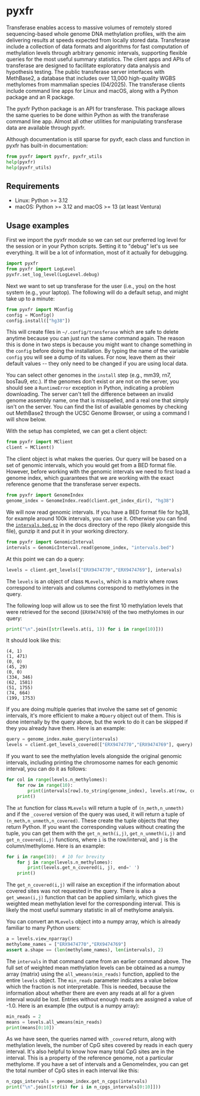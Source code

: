 # pyxfr

Transferase enables access to massive volumes of remotely stored
sequencing-based whole genome DNA methylation profiles, with the aim
delivering results at speeds expected from locally stored data. Transferase
include a collection of data formats and algorithms for fast computation of
methylation levels through arbitrary genomic intervals, supporting flexible
queries for the most useful summary statistics. The client apps and APIs of
transferase are designed to facilitate exploratory data analysis and
hypothesis testing. The public transferase server interfaces with MethBase2, a
database that includes over 13,000 high-quality WGBS methylomes from mammalian
species (04/2025). The transferase clients include command line apps for Linux
and macOS, along with a Python package and an R package.

The pyxfr Python package is an API for transferase. This package allows the
same queries to be done within Python as with the transferase command line
app. Almost all other utilities for manipulating transferase data are
available through pyxfr.

Although documentation is still sparse for pyxfr, each class and function in
pyxfr has built-in documentation:

```python
from pyxfr import pyxfr, pyxfr_utils
help(pyxfr)
help(pyxfr_utils)
```

## Requirements

- Linux: Python >= 3.12
- macOS: Python >= 3.12 and macOS >= 13 (at least Ventura)

## Usage examples

First we import the pyxfr module so we can set our preferred log level for the
session or in your Python scripts. Setting it to "debug" let's us see
everything. It will be a lot of information, most of it actually for
debugging.

```python
import pyxfr
from pyxfr import LogLevel
pyxfr.set_log_level(LogLevel.debug)
```

Next we want to set up transferase for the user (i.e., you) on the host system
(e.g., your laptop). The following will do a default setup, and might take up
to a minute:

```python
from pyxfr import MConfig
config = MConfig()
config.install(["hg38"])
```

This will create files in `~/.config/transferase` which are safe to delete
anytime because you can just run the same command again. The reason this is
done in two steps is because you might want to change something in the
`config` before doing the installation. By typing the name of the variable
`config` you will see a dump of its values. For now, leave them as their
default values -- they only need to be changed if you are using local data.

You can select other genomes in the `install` step (e.g., mm39, rn7, bosTau9,
etc.). If the genomes don't exist or are not on the server, you should see a
`RuntimeError` exception in Python, indicating a problem downloading. The
server can't tell the difference between an invalid genome assembly name, one
that is misspelled, and a real one that simply isn't on the server. You can
find the list of available genomes by checking out MethBase2 through the UCSC
Genome Browser, or using a command I will show below.

With the setup has completed, we can get a client object:

```python
from pyxfr import MClient
client = MClient()
```

The client object is what makes the queries. Our query will be based on a set
of genomic intervals, which you would get from a BED format file. However,
before working with the genomic intervals we need to first load a genome
index, which guarantees that we are working with the exact reference genome
that the transferase server expects.

```python
from pyxfr import GenomeIndex
genome_index = GenomeIndex.read(client.get_index_dir(), "hg38")
```

We will now read genomic intervals. If you have a BED format file for hg38,
for example around 100k intervals, you can use it. Otherwise you can find the
[`intervals.bed.gz`](https://github.com/andrewdavidsmith/transferase/blob/main/docs/intervals.bed.gz)
in the docs directory of the repo (likely alongside this file), gunzip it and
put it in your working directory.

```python
from pyxfr import GenomicInterval
intervals = GenomicInterval.read(genome_index, "intervals.bed")
```

At this point we can do a query:

```python
levels = client.get_levels(["ERX9474770","ERX9474769"], intervals)
```

The `levels` is an object of class `MLevels`, which is a matrix where rows
correspond to intervals and columns correspond to methylomes in the query.

The following loop will allow us to see the first 10 methylation levels that
were retrieved for the second (`ERX9474769`) of the two methylomes in our
query:

```python
print("\n".join([str(levels.at(i, 1)) for i in range(10)]))
```

It should look like this:

```console
(4, 1)
(1, 471)
(0, 0)
(45, 29)
(0, 0)
(334, 346)
(62, 1581)
(51, 1755)
(74, 664)
(199, 1753)
```

If you are doing multiple queries that involve the same set of genomic
intervals, it's more efficient to make a `MQuery` object out of them. This is
done internally by the query above, but the work to do it can be skipped if
they you already have them. Here is an example:

```python
query = genome_index.make_query(intervals)
levels = client.get_levels_covered(["ERX9474770","ERX9474769"], query)
```

If you want to see the methylation levels alongside the original genomic
intervals, including printing the chromosome names for each genomic interval,
you can do it as follows:

```python
for col in range(levels.n_methylomes):
    for row in range(10):
        print(intervals[row].to_string(genome_index), levels.at(row, col))
    print()
```

The `at` function for class `MLevels` will return a tuple of
`(n_meth,n_unmeth)` and if the `_covered` version of the query was used, it
will return a tuple of `(n_meth,n_unmeth,n_covered)`. These create the tuple
objects that they return Python. If you want the corresponding values without
creating the tuple, you can get them with the `get_n_meth(i,j)`,
`get_n_unmeth(i,j)` and `get_n_covered(i,j)` functions, where `i` is the
row/interval, and `j` is the column/methylome. Here is an example:

```python
for i in range(10):  # 10 for brevity
    for j in range(levels.n_methylomes):
        print(levels.get_n_covered(i, j), end=' ')
    print()
```

The `get_n_covered(i,j)` will raise an exception if the information about
covered sites was not requested in the query. There is also a `get_wmean(i,j)`
function that can be applied similarly, which gives the weighted mean
methylation level for the corresponding interval. This is likely the most
useful summary statistic in all of methylome analysis.

You can convert an `MLevels` object into a numpy array, which is already
familiar to many Python users:

```python
a = levels.view_nparray()
methylome_names = ["ERX9474770","ERX9474769"]
assert a.shape == (len(methylome_names), len(intervals), 2)
```

The `intervals` in that command came from an earlier command above. The full
set of weighted mean methylation levels can be obtained as a numpy array
(matrix) using the `all_wmeans(min_reads)` function, applied to the entire
`levels` object. The `min_reads` parameter indicates a value below which the
fraction is not interpretable. This is needed, because the information about
whether there are even any reads at all for a given interval would be
lost. Entries without enough reads are assigned a value of -1.0. Here is an
example (the output is a numpy array):

```python
min_reads = 2
means = levels.all_wmeans(min_reads)
print(means[0:10])
```

As we have seen, the queries named with `_covered` return, along with
methylation levels, the number of CpG sites covered by reads in each query
interval. It's also helpful to know how many total CpG sites are in the
interval. This is a property of the reference genome, not a particular
methylome. If you have a set of intervals and a GenomeIndex, you can get the
total number of CpG sites in each interval like this:

```python
n_cpgs_intervals = genome_index.get_n_cpgs(intervals)
print("\n".join([str(i) for i in n_cpgs_intervals[0:10]]))
```
